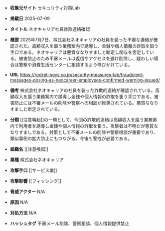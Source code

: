 - **収集元サイト**
セキュリティ対策Lab

- **掲載日**
2025-07-09

- **タイトル**
ネオキャリア社員詐欺連絡確認

- **概要**
2025年7月7日、株式会社ネオキャリアの社員を装った不審な連絡が確認された。高額収入を謳う業務案内で誘導し、金銭や個人情報の詐取を狙う手口である。ネオキャリアは悪質ななりすましと断定し関与を否定している。被害防止のため不審メールは返信やアクセスを避け削除し、疑わしい場合は警察や消費生活センターに相談するよう呼びかけている。

- **URL**
https://rocket-boys.co.jp/security-measures-lab/fraudulent-messages-posing-as-neocareer-employees-confirmed-warning-issued/

- **備考**
株式会社ネオキャリアの社員を装った詐欺的連絡が確認されている。高額収入を謳う業務案内で誘導し金銭や個人情報の詐取を狙う手口である。被害防止には不審メールの削除や警察への相談が推奨されている。悪質ななりすましと断定されている。

- **分類**
[[注意喚起]]の一環として、今回の詐欺的連絡は高額収入を謳う業務案内で利用者を誘導し金銭や個人情報の詐取を狙う。攻撃者は不明だが悪質ななりすましである。対策として不審メールの削除や警察相談が重要であり、類似事例の拡大防止にもつながる。今後も警戒が必要である。

- **組織名**
[[注意喚起]]

- **業種**
株式会社ネオキャリア

- **攻撃手口**
[[サービス業]]

- **攻撃影響**
[[フィッシング]]

- **脅威アクター**
N/A

- **原因**
N/A

- **対処方法**
N/A

- **ハッシュタグ**
不審メール削除、警察相談、個人情報提供禁止
